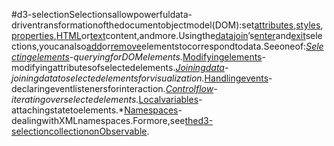 #d3-selectionSelectionsallowpowerfuldata-driventransformationofthedocumentobjectmodel(DOM):set[attributes](./d3-selection/modifying.md#selection_attr),[styles](./d3-selection/modifying.md#selection_style),[properties](./d3-selection/modifying.md#selection_property),[HTML](./d3-selection/modifying.md#selection_html)or[text](./d3-selection/modifying.md#selection_text)content,andmore.Usingthe[datajoin](./d3-selection/joining.md)’s[enter](./d3-selection/joining.md#selection_enter)and[exit](./d3-selection/joining.md#selection_enter)selections,youcanalso[add](./d3-selection/modifying.md#selection_append)or[remove](./d3-selection/modifying.md#selection_remove)elementstocorrespondtodata.Seeoneof:*[Selectingelements](./d3-selection/selecting.md)-queryingforDOMelements.*[Modifyingelements](./d3-selection/modifying.md)-modifyingattributesofselectedelements.*[Joiningdata](./d3-selection/joining.md)-joiningdatatoselectedelementsforvisualization.*[Handlingevents](./d3-selection/events.md)-declaringeventlistenersforinteraction.*[Controlflow](./d3-selection/control-flow.md)-iteratingoverselectedelements.*[Localvariables](./d3-selection/locals.md)-attachingstatetoelements.*[Namespaces](./d3-selection/namespaces.md)-dealingwithXMLnamespaces.Formore,see[thed3-selectioncollectiononObservable](https://observablehq.com/collection/@d3/d3-selection).